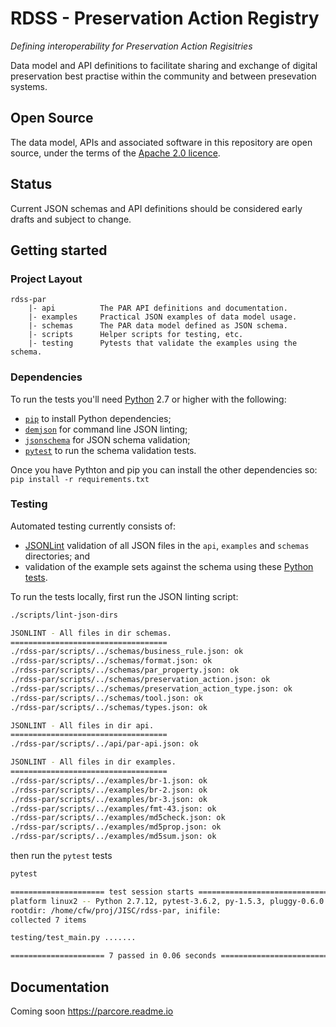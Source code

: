 # RDSS - Preservation Action Registry
*Defining interoperability for Preservation Action Regisitries*

Data model and API definitions to facilitate sharing and exchange of digital preservation best practise within the community and between presevation systems.

## Open Source
The data model, APIs and associated software in this repository are open source, under the terms of the [Apache 2.0 licence](LICENCE).

## Status
Current JSON schemas and API definitions should be considered early drafts and subject to change.

## Getting started
### Project Layout
```
rdss-par
    |- api          The PAR API definitions and documentation.
    |- examples     Practical JSON examples of data model usage.
    |- schemas      The PAR data model defined as JSON schema.
    |- scripts      Helper scripts for testing, etc.
    |- testing      Pytests that validate the examples using the schema.
```

### Dependencies
To run the tests you'll need [Python](https://www.python.org/) 2.7 or higher with the following:
- [`pip`](https://pypi.org/project/pip/) to install Python dependencies;
- [`demjson`](https://pypi.org/project/demjson/) for command line JSON linting;
- [`jsonschema`](https://pypi.org/project/jsonschema/) for JSON schema validation;
- [`pytest`](https://pypi.org/project/pytest/) to run the schema validation tests.

Once you have Pythton and pip you can install the other dependencies so: `pip install -r requirements.txt`

### Testing
Automated testing currently consists of:
- [JSONLint](https://jsonlint.com/) validation of all JSON files in the `api`, `examples` and `schemas` directories; and
- validation of the example sets against the schema using these [Python tests](testing/test_main.py).

To run the tests locally, first run the JSON linting script:
```bash
./scripts/lint-json-dirs

JSONLINT - All files in dir schemas.
===================================
./rdss-par/scripts/../schemas/business_rule.json: ok
./rdss-par/scripts/../schemas/format.json: ok
./rdss-par/scripts/../schemas/par_property.json: ok
./rdss-par/scripts/../schemas/preservation_action.json: ok
./rdss-par/scripts/../schemas/preservation_action_type.json: ok
./rdss-par/scripts/../schemas/tool.json: ok
./rdss-par/scripts/../schemas/types.json: ok

JSONLINT - All files in dir api.
===================================
./rdss-par/scripts/../api/par-api.json: ok

JSONLINT - All files in dir examples.
===================================
./rdss-par/scripts/../examples/br-1.json: ok
./rdss-par/scripts/../examples/br-2.json: ok
./rdss-par/scripts/../examples/br-3.json: ok
./rdss-par/scripts/../examples/fmt-43.json: ok
./rdss-par/scripts/../examples/md5check.json: ok
./rdss-par/scripts/../examples/md5prop.json: ok
./rdss-par/scripts/../examples/md5sum.json: ok

```
then run the `pytest` tests

```bash
pytest

===================== test session starts ===============================
platform linux2 -- Python 2.7.12, pytest-3.6.2, py-1.5.3, pluggy-0.6.0
rootdir: /home/cfw/proj/JISC/rdss-par, inifile:
collected 7 items

testing/test_main.py .......                                                                                                                                                           [100%]

===================== 7 passed in 0.06 seconds ========================
```
## Documentation
Coming soon https://parcore.readme.io

